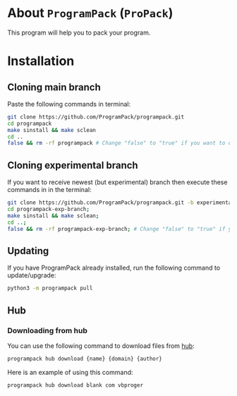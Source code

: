 # About `ProgramPack` (`ProPack`)
This program will help you to pack your program.
# Installation
## Cloning main branch
Paste the following commands in terminal:
```bash
git clone https://github.com/ProgramPack/programpack.git
cd programpack
make sinstall && make sclean
cd ..
false && rm -rf programpack # Change "false" to "true" if you want to delete the cloned repository
```
## Cloning experimental branch
If you want to receive newest (but experimental) branch then
execute these commands in in the terminal:
```bash
git clone https://github.com/ProgramPack/programpack.git -b experimental && mv programpack programpack-exp-branch;
cd programpack-exp-branch;
make sinstall && make sclean;
cd ..;
false && rm -rf programpack-exp-branch; # Change "false" to "true" if you want to delete the cloned repository
```
## Updating
If you have ProgramPack already installed, run the following command to update/upgrade:
```bash
python3 -m programpack pull
```
## Hub
### Downloading from hub
You can use the following command to download files from [hub](https://github.com/ProgramPack/hub):
```bash
programpack hub download {name} {domain} {author}
```
Here is an example of using this command:
```bash
programpack hub download blank com vbproger
```
